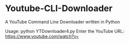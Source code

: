 # Youtube-CLI-Downloader
A YouTube Command Line Downloader written in Python

Usage: python YTDownloader4.py
Enter the YouTube URL: https://www.youtube.com/watch?v=<xxxx>
